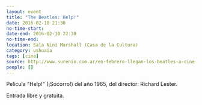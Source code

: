 ```yaml
---
layout: event 
title: "The Beatles: Help!"
date: 2016-02-10 21:30
no-time-start: 
date-end: 2016-02-10 22:30
no-time-end: 
location: Sala Niní Marshall (Casa de la Cultura)
category: ushuaia
tags: [cine]
source: http://www.surenio.com.ar/en-febrero-llegan-los-beatles-a-cine-para-tus-oidos/
people: []
---
```


Película "Help!" (¡Socorro!) del año 1965, del director: Richard Lester.

Entrada libre y gratuita.

